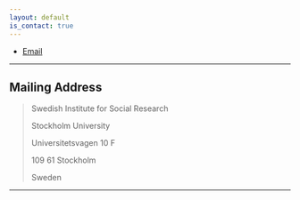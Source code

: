 ```yaml
---
layout: default
is_contact: true
---
```


* [Email](mailto:andre.richter@sofi.su.se)

---

## Mailing Address

> Swedish Institute for Social Research
>
> Stockholm University
>
> Universitetsvagen 10 F
>
> 109 61 Stockholm 
>
> Sweden
---